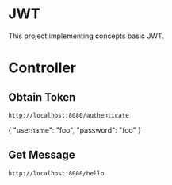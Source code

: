 # JWT
This project implementing concepts basic JWT.

# Controller

## Obtain Token
`http://localhost:8080/authenticate`

{
    "username": "foo",
    "password": "foo"
}

## Get Message
`http://localhost:8080/hello`